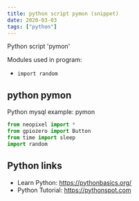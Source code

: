 ```yaml
---
title: python script pymon (snippet)
date: 2020-03-03
tags: ["python"]
---
```

Python script 'pymon'


Modules used in program: 
* `import random`

## python pymon

Python mysql example: pymon

```python
from neopixel import *
from gpiozero import Button
from time import sleep
import random

```

## Python links

- Learn Python: https://pythonbasics.org/
- Python Tutorial: https://pythonspot.com
